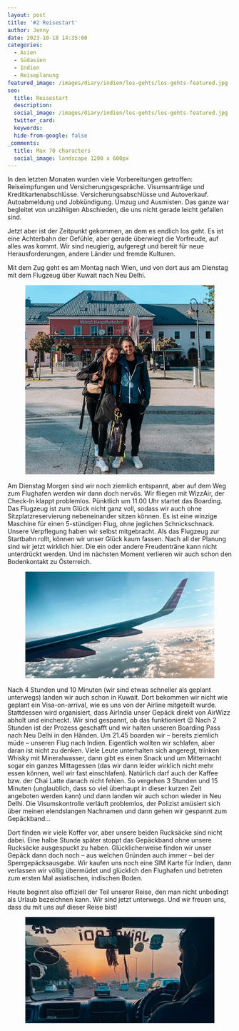 ```yaml
---
layout: post
title: '#2 Reisestart'
author: Jenny
date: 2023-10-18 14:35:00
categories:
  - Asien
  - Südasien
  - Indien
  - Reiseplanung
featured_image: /images/diary/indien/los-gehts/los-gehts-featured.jpg
seo:
  title: Reisestart
  description:
  social_image: /images/diary/indien/los-gehts/los-gehts-featured.jpg
  twitter_card:
  keywords:
  hide-from-google: false
_comments:
  title: Max 70 characters
  social_image: landscape 1200 x 600px
---
```

In den letzten Monaten wurden viele Vorbereitungen getroffen: Reiseimpfungen und Versicherungsgespräche. Visumsanträge und Kreditkartenabschlüsse. Versicherungsabschlüsse und Autoverkauf. Autoabmeldung und Jobkündigung. Umzug und Ausmisten. Das ganze war begleitet von unzähligen Abschieden, die uns nicht gerade leicht gefallen sind. 

Jetzt aber ist der Zeitpunkt gekommen, an dem es endlich los geht. Es ist eine Achterbahn der Gefühle, aber gerade überwiegt die Vorfreude, auf alles was kommt. Wir sind neugierig, aufgeregt und bereit für neue Herausforderungen, andere Länder und fremde Kulturen.

Mit dem Zug geht es am Montag nach Wien, und von dort aus am Dienstag mit dem Flugzeug über Kuwait nach Neu Delhi.

<figure class="img1">
 	<img src="/images/diary/indien/los-gehts/los-gehts-1.jpg" alt="Bereit für die Reise">
</figure>

Am Dienstag Morgen sind wir noch ziemlich entspannt, aber auf dem Weg zum Flughafen werden wir dann doch nervös. Wir fliegen mit WizzAir, der Check-In klappt problemlos. Pünktlich um 11.00 Uhr startet das Boarding. Das Flugzeug ist zum Glück nicht ganz voll, sodass wir auch ohne Sitzplatzreservierung nebeneinander sitzen können. Es ist eine winzige Maschine für einen 5-stündigen Flug, ohne jeglichen Schnickschnack. Unsere Verpflegung haben wir selbst mitgebracht. Als das Flugzeug zur Startbahn rollt, können wir unser Glück kaum fassen. Nach all der Planung sind wir jetzt wirklich hier. Die ein oder andere Freudenträne kann nicht unterdrückt werden. Und im nächsten Moment verlieren wir auch schon den Bodenkontakt zu Österreich.

<figure class="img1">
 	<img src="/images/diary/indien/los-gehts/los-gehts-2.jpg" alt="Flug">
</figure>

Nach 4 Stunden und 10 Minuten (wir sind etwas schneller als geplant unterwegs) landen wir auch schon in Kuwait. Dort bekommen wir nicht wie geplant ein Visa-on-arrival, wie es uns von der Airline mitgeteilt wurde. Stattdessen wird organisiert, dass AirIndia unser Gepäck direkt von AirWizz abholt und eincheckt. Wir sind gespannt, ob das funktioniert 😉 Nach 2 Stunden ist der Prozess geschafft und wir halten unseren Boarding Pass nach Neu Delhi in den Händen. Um 21.45 boarden wir – bereits ziemlich müde – unseren Flug nach Indien. Eigentlich wollten wir schlafen, aber daran ist nicht zu denken. Viele Leute unterhalten sich angeregt, trinken Whisky mit Mineralwasser, dann gibt es einen Snack und um Mitternacht sogar ein ganzes Mittagessen (das wir dann leider wirklich nicht mehr essen können, weil wir fast einschlafen). Natürlich darf auch der Kaffee bzw. der Chai Latte danach nicht fehlen. So vergehen 3 Stunden und 15 Minuten (unglaublich, dass so viel überhaupt in dieser kurzen Zeit angeboten werden kann) und dann landen wir auch schon wieder in Neu Delhi. Die Visumskontrolle verläuft problemlos, der Polizist amüsiert sich über meinen elendslangen Nachnamen und dann gehen wir gespannt zum Gepäckband…

Dort finden wir viele Koffer vor, aber unsere beiden Rucksäcke sind nicht dabei. Eine halbe Stunde später stoppt das Gepäckband ohne unsere Rucksäcke ausgespuckt zu haben. Glücklicherweise finden wir unser Gepäck dann doch noch – aus welchen Gründen auch immer – bei der Sperrgepäcksausgabe. Wir kaufen uns noch eine SIM Karte für Indien, dann verlassen wir völlig übermüdet und glücklich den Flughafen und betreten zum ersten Mal asiatischen, indischen Boden. 

Heute beginnt also offiziell der Teil unserer Reise, den man nicht unbedingt als Urlaub bezeichnen kann. Wir sind jetzt unterwegs. Und wir freuen uns, dass du mit uns auf dieser Reise bist!

<figure class="img1">
 	<img src="/images/diary/indien/los-gehts/los-gehts-3.jpg" alt="Sonnenaufgang in Neu Delhi">
</figure>